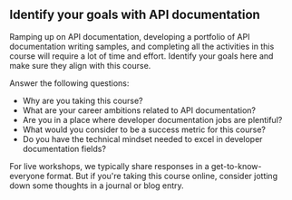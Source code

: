 ##  <i class="fa fa-user-circle"></i> Identify your goals with API documentation

Ramping up on API documentation, developing a portfolio of API documentation writing samples, and completing all the activities in this course will require a lot of time and effort. Identify your goals here and make sure they align with this course.

Answer the following questions:

*  Why are you taking this course?
*  What are your career ambitions related to API documentation?
*  Are you in a place where developer documentation jobs are plentiful?
*  What would you consider to be a success metric for this course?
*  Do you have the technical mindset needed to excel in developer documentation fields?

For live workshops, we typically share responses in a get-to-know-everyone format. But if you're taking this course online, consider jotting down some thoughts in a journal or blog entry.
